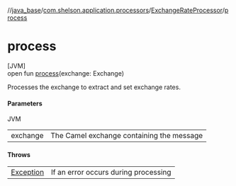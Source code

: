 //[java_base](../../../index.md)/[com.shelson.application.processors](../index.md)/[ExchangeRateProcessor](index.md)/[process](process.md)

# process

[JVM]\
open fun [process](process.md)(exchange: Exchange)

Processes the exchange to extract and set exchange rates.

#### Parameters

JVM

| | |
|---|---|
| exchange | The Camel exchange containing the message |

#### Throws

| | |
|---|---|
| [Exception](https://docs.oracle.com/javase/8/docs/api/java/lang/Exception.html) | If an error occurs during processing |
